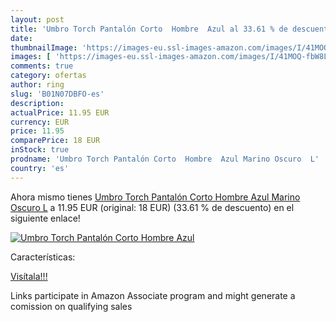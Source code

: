 ```yaml
---
layout: post
title: 'Umbro Torch Pantalón Corto  Hombre  Azul al 33.61 % de descuento'
date: 
thumbnailImage: 'https://images-eu.ssl-images-amazon.com/images/I/41MOQ-fbW8L._SL200_.jpg'
images: [ 'https://images-eu.ssl-images-amazon.com/images/I/41MOQ-fbW8L._SL200_.jpg' ]
comments: true
category: ofertas
author: ring
slug: 'B01N07DBFO-es'
description:
actualPrice: 11.95 EUR
currency: EUR
price: 11.95
comparePrice: 18 EUR
inStock: true
prodname: 'Umbro Torch Pantalón Corto  Hombre  Azul Marino Oscuro  L'
country: 'es'
---
```


Ahora mismo tienes [Umbro Torch Pantalón Corto  Hombre  Azul Marino Oscuro  L](https://www.amazon.es/dp/B01N07DBFO/?tag=tolees-21) a 11.95 EUR (original: 18 EUR) (33.61 %  de descuento) en el siguiente enlace!

[![Umbro Torch Pantalón Corto  Hombre  Azul](https://images-eu.ssl-images-amazon.com/images/I/41MOQ-fbW8L._SL200_.jpg)](https://www.amazon.es/dp/B01N07DBFO/?tag=tolees-21)

Características:


[Visítala!!!](https://www.amazon.es/dp/B01N07DBFO/?tag=tolees-21)

Links participate in Amazon Associate program and might generate a comission on qualifying sales
